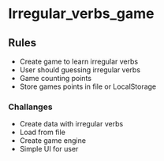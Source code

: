 # Irregular_verbs_game


## Rules
- Create game to learn irregular verbs
- User should guessing irregular verbs
- Game counting points
- Store games points in file or LocalStorage

### Challanges
- Create data with irregular verbs
- Load from file
- Create game engine
- Simple UI for user